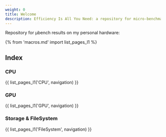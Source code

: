 ```yaml
---
weight: 0
title: Welcome
description: Efficiency Is All You Need: a repository for micro-benchmark results
---
```


Repository for μbench results on my personal hardware:

{% from 'macros.md' import list_pages_l1 %}

## Index

### CPU

{{ list_pages_l1('CPU', navigation) }}

### GPU

{{ list_pages_l1('GPU', navigation) }}

### Storage & FileSystem

{{ list_pages_l1('FileSystem', navigation) }}

